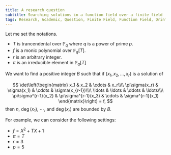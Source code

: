 ```yaml
---
title: A research question
subtitle: Searching solutions in a function field over a finite field 
tags: Research, Academic, Question, Finite Field, Function Field, Drinfeld Module
---
```


Let me set the notations.

* $T$ is trancendental over $\mathbb{F}_{q}$ where $q$ is a power of prime $p$.
* $f$ is a monic polynomial over $\mathbb{F}_{q}[T]$.
* $r$ is an arbitrary integer.
* $\pi$ is an irreducible element in $\mathbb{F}_q[T]$

We want to find a positive integer $B$ such that if $(x_1, x_2,\ldots, x_r)$ is a solution of

$$
\det\left(\begin{matrix}
x_1 & x_2 & \cdots & x_r\\\\
\pi\sigma(x_r) & \sigma(x_1) & \cdots & \sigma(x_{r-1})\\\\
\ldots & \ldots & \ddots & \ldots\\\\
\pi\sigma^{r-1}(x_2) & \pi\sigma^{r-1}(x_3) & \cdots & \sigma^{r-1}(x_1)
\end{matrix}\right) = f,
$$
then $n$, $\deg(x_1)$, $\cdots$, and $\deg(x_r)$ are bounded by $B$.

For example, we can consider the following settings:
* $f=X^2+TX+1$
* $\pi = T$
* $r = 3$
* $p = 5$
